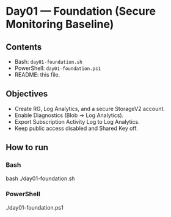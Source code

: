 # Day01 — Foundation (Secure Monitoring Baseline)

## Contents
- Bash: `day01-foundation.sh`
- PowerShell: `day01-foundation.ps1`
- README: this file.

## Objectives
- Create RG, Log Analytics, and a secure StorageV2 account.
- Enable Diagnostics (Blob → Log Analytics).
- Export Subscription Activity Log to Log Analytics.
- Keep public access disabled and Shared Key off.

## How to run
### Bash
bash ./day01-foundation.sh

### PowerShell
./day01-foundation.ps1
